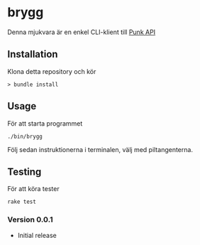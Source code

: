 # brygg

Denna mjukvara är en enkel CLI-klient till [Punk API](https://punkapi.com)

## Installation

Klona detta repository och kör

`> bundle install`

## Usage

För att starta programmet

`./bin/brygg`

Följ sedan instruktionerna i terminalen, välj med piltangenterna.

## Testing

För att köra tester

`rake test`

### Version 0.0.1

* Initial release

